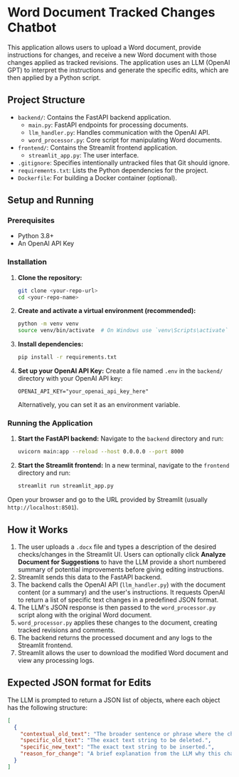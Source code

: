# Word Document Tracked Changes Chatbot

This application allows users to upload a Word document, provide instructions for changes,
and receive a new Word document with those changes applied as tracked revisions.
The application uses an LLM (OpenAI GPT) to interpret the instructions and generate
the specific edits, which are then applied by a Python script.

## Project Structure

- `backend/`: Contains the FastAPI backend application.
  - `main.py`: FastAPI endpoints for processing documents.
  - `llm_handler.py`: Handles communication with the OpenAI API.
  - `word_processor.py`: Core script for manipulating Word documents.
- `frontend/`: Contains the Streamlit frontend application.
  - `streamlit_app.py`: The user interface.
- `.gitignore`: Specifies intentionally untracked files that Git should ignore.
- `requirements.txt`: Lists the Python dependencies for the project.
- `Dockerfile`: For building a Docker container (optional).

## Setup and Running

### Prerequisites

- Python 3.8+
- An OpenAI API Key

### Installation

1.  **Clone the repository:**
    ```bash
    git clone <your-repo-url>
    cd <your-repo-name>
    ```

2.  **Create and activate a virtual environment (recommended):**
    ```bash
    python -m venv venv
    source venv/bin/activate  # On Windows use `venv\Scripts\activate`
    ```

3.  **Install dependencies:**
    ```bash
    pip install -r requirements.txt
    ```

4.  **Set up your OpenAI API Key:**
    Create a file named `.env` in the `backend/` directory with your OpenAI API key:
    ```
    OPENAI_API_KEY="your_openai_api_key_here"
    ```
    Alternatively, you can set it as an environment variable.

### Running the Application

1.  **Start the FastAPI backend:**
    Navigate to the `backend` directory and run:
    ```bash
    uvicorn main:app --reload --host 0.0.0.0 --port 8000
    ```

2.  **Start the Streamlit frontend:**
    In a new terminal, navigate to the `frontend` directory and run:
    ```bash
    streamlit run streamlit_app.py
    ```

Open your browser and go to the URL provided by Streamlit (usually `http://localhost:8501`).

## How it Works

1.  The user uploads a `.docx` file and types a description of the desired checks/changes in the Streamlit UI.
    Users can optionally click **Analyze Document for Suggestions** to have the LLM
    provide a short numbered summary of potential improvements before giving
    editing instructions.
2.  Streamlit sends this data to the FastAPI backend.
3.  The backend calls the OpenAI API (`llm_handler.py`) with the document content (or a summary) and the user's instructions. It requests OpenAI to return a list of specific text changes in a predefined JSON format.
4.  The LLM's JSON response is then passed to the `word_processor.py` script along with the original Word document.
5.  `word_processor.py` applies these changes to the document, creating tracked revisions and comments.
6.  The backend returns the processed document and any logs to the Streamlit frontend.
7.  Streamlit allows the user to download the modified Word document and view any processing logs.

## Expected JSON format for Edits

The LLM is prompted to return a JSON list of objects, where each object has the following structure:

```json
[
  {
    "contextual_old_text": "The broader sentence or phrase where the change should occur. This helps locate the specific text if it's not unique.",
    "specific_old_text": "The exact text string to be deleted.",
    "specific_new_text": "The exact text string to be inserted.",
    "reason_for_change": "A brief explanation from the LLM why this change is being made."
  }
]

